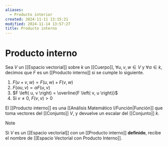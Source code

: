 ```yaml
---
aliases:
  - Producto interior
created: 2024-11-11 13:15:21
modified: 2024-11-14 13:57:27
title: Producto interno
---
```


# Producto interno

Sea $V$ un [[Espacio vectorial]] sobre $k$ un [[Cuerpo]], $\forall u, v, w \in V$ y $\forall \alpha \in k$, decimos que $F$ es un [[Producto interno]] si se cumple lo siguiente.

1. $F \left( u + v, w \right) = F \left( u, w \right) + F \left( v, w \right)$
2. $F \left( \alpha u, v \right) = \alpha F \left( u, v \right)$
3. $F \left( u, v \right) = \overline{F \left( v, u \right)}$
4. Si $v \neq 0$, $F \left( v, v \right) > 0$

El [[Producto interno]] es una [[Análisis Matemático I/Función|Función]] que toma vectores del [[Conjunto]] $V$, y devuelve un escalar del [[Conjunto]] $k$.

> [!note]
> Si $V$ es un [[Espacio vectorial]] con un [[Producto interno]] **definido**, recibe el nombre de [[Espacio Vectorial con Producto Interno]].
